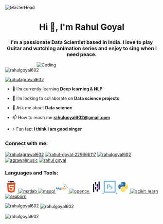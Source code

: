 ![MasterHead](https://static.pingcap.com/files/2022/12/05072707/chatGPT-GitHub-banner.jpg)
<h1 align="center">Hi 👋, I'm Rahul Goyal</h1>
<h3 align="center">I'm a passionate Data Scientist based in India. I love to play Guitar and watching animation series and enjoy to sing when I need peace.</h3>
<img align="right" alt="Coding" width="400" src="https://img.freepik.com/free-vector/data-inform-illustration-concept_114360-864.jpg">

<p align="left"> <img src="https://komarev.com/ghpvc/?username=rahulgoyal602&label=Profile%20views&color=0e75b6&style=flat" alt="rahulgoyal602" /> </p>

<p align="left"> <a href="https://twitter.com/rahulagrawal602" target="blank"><img src="https://img.shields.io/twitter/follow/rahulagrawal602?logo=twitter&style=for-the-badge" alt="rahulagrawal602" /></a> </p>

- 🌱 I’m currently learning **Deep learning & NLP**

- 👯 I’m looking to collaborate on **Data science projects**

- 💬 Ask me about **Data science**

- 📫 How to reach me **rahulgoyal602@gmail.com**

- ⚡ Fun fact **I think I am good singer**

<h3 align="left">Connect with me:</h3>
<p align="left">
<a href="https://twitter.com/rahulagrawal602" target="blank"><img align="center" src="https://raw.githubusercontent.com/rahuldkjain/github-profile-readme-generator/master/src/images/icons/Social/twitter.svg" alt="rahulagrawal602" height="30" width="40" /></a>
<a href="https://linkedin.com/in/rahul-goyal-22966b117" target="blank"><img align="center" src="https://raw.githubusercontent.com/rahuldkjain/github-profile-readme-generator/master/src/images/icons/Social/linked-in-alt.svg" alt="rahul-goyal-22966b117" height="30" width="40" /></a>
<a href="https://fb.com/rahulgoyal602" target="blank"><img align="center" src="https://raw.githubusercontent.com/rahuldkjain/github-profile-readme-generator/master/src/images/icons/Social/facebook.svg" alt="rahulgoyal602" height="30" width="40" /></a>
<a href="https://instagram.com/agrawalmusic" target="blank"><img align="center" src="https://raw.githubusercontent.com/rahuldkjain/github-profile-readme-generator/master/src/images/icons/Social/instagram.svg" alt="agrawalmusic" height="30" width="40" /></a>
<a href="https://www.youtube.com/c/rahul goyal" target="blank"><img align="center" src="https://raw.githubusercontent.com/rahuldkjain/github-profile-readme-generator/master/src/images/icons/Social/youtube.svg" alt="rahul goyal" height="30" width="40" /></a>
</p>

<h3 align="left">Languages and Tools:</h3>
<p align="left"> <a href="https://www.w3.org/html/" target="_blank" rel="noreferrer"> <img src="https://raw.githubusercontent.com/devicons/devicon/master/icons/html5/html5-original-wordmark.svg" alt="html5" width="40" height="40"/> </a> <a href="https://www.mathworks.com/" target="_blank" rel="noreferrer"> <img src="https://upload.wikimedia.org/wikipedia/commons/2/21/Matlab_Logo.png" alt="matlab" width="40" height="40"/> </a> <a href="https://www.microsoft.com/en-us/sql-server" target="_blank" rel="noreferrer"> <img src="https://www.svgrepo.com/show/303229/microsoft-sql-server-logo.svg" alt="mssql" width="40" height="40"/> </a> <a href="https://www.mysql.com/" target="_blank" rel="noreferrer"> <img src="https://raw.githubusercontent.com/devicons/devicon/master/icons/mysql/mysql-original-wordmark.svg" alt="mysql" width="40" height="40"/> </a> <a href="https://opencv.org/" target="_blank" rel="noreferrer"> <img src="https://www.vectorlogo.zone/logos/opencv/opencv-icon.svg" alt="opencv" width="40" height="40"/> </a> <a href="https://pandas.pydata.org/" target="_blank" rel="noreferrer"> <img src="https://raw.githubusercontent.com/devicons/devicon/2ae2a900d2f041da66e950e4d48052658d850630/icons/pandas/pandas-original.svg" alt="pandas" width="40" height="40"/> </a> <a href="https://www.photoshop.com/en" target="_blank" rel="noreferrer"> <img src="https://raw.githubusercontent.com/devicons/devicon/master/icons/photoshop/photoshop-line.svg" alt="photoshop" width="40" height="40"/> </a> <a href="https://www.python.org" target="_blank" rel="noreferrer"> <img src="https://raw.githubusercontent.com/devicons/devicon/master/icons/python/python-original.svg" alt="python" width="40" height="40"/> </a> <a href="https://scikit-learn.org/" target="_blank" rel="noreferrer"> <img src="https://upload.wikimedia.org/wikipedia/commons/0/05/Scikit_learn_logo_small.svg" alt="scikit_learn" width="40" height="40"/> </a> <a href="https://seaborn.pydata.org/" target="_blank" rel="noreferrer"> <img src="https://seaborn.pydata.org/_images/logo-mark-lightbg.svg" alt="seaborn" width="40" height="40"/> </a> </p>

<p><img align="left" src="https://github-readme-stats.vercel.app/api/top-langs?username=rahulgoyal602&show_icons=true&locale=en&layout=compact" alt="rahulgoyal602" /></p>

<p>&nbsp;<img align="center" src="https://github-readme-stats.vercel.app/api?username=rahulgoyal602&show_icons=true&locale=en" alt="rahulgoyal602" /></p>

<p><img align="center" src="https://github-readme-streak-stats.herokuapp.com/?user=rahulgoyal602&" alt="rahulgoyal602" /></p>
